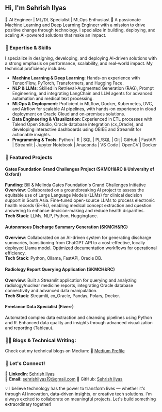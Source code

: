 ## Hi, I'm Sehrish Ilyas

🚀 AI Engineer | ML/DL Specialist | MLOps Enthusiast
🌟 A passionate Machine Learning and Deep Learning Engineer with a mission to drive positive change through technology. I specialize in building, deploying, and scaling AI-powered solutions that make an impact.

### 🧠 Expertise & Skills

I specialize in designing, developing, and deploying AI-driven solutions with a strong emphasis on performance, scalability, and real-world impact. My technical proficiency includes:

- **Machine Learning & Deep Learning**: Hands-on experience with TensorFlow, PyTorch, Transformers, and Hugging Face.
- **NLP & LLMs**: Skilled in Retrieval-Augmented Generation (RAG), Prompt Engineering, and integrating LangChain and LLM agents for advanced automation and medical text processing.
- **MLOps & Deployment**: Proficient in MLflow, Docker, Kubernetes, DVC, and Airflow for scalable AI pipelines, with hands-on experience in cloud deployment on Oracle Cloud and on-premises solutions.
- **Data Engineering & Visualization**: Experienced in ETL processes with Talend Open Studio, Oracle database integration (cx_Oracle), and developing interactive dashboards using OBIEE and Streamlit for actionable insights.
- **Programming & Tools**: Python | R | SQL | PL/SQL | Git | GitHub | FastAPI | Streamlit |  Jupyter Notebook | Anaconda | VS Code | OpenCV | Docker

### 🚀 Featured Projects

#### Gates Foundation Grand Challenges Project (SKMCH&RC & University of Oxford)
**Funding**: Bill & Melinda Gates Foundation's Grand Challenges Initiative  
**Overview**: Collaborated on a groundbreaking AI project to assess the equitable use of Large Language Models (LLMs) for clinical decision support in South Asia. Fine-tuned open-source LLMs to process electronic health records (EHRs), enabling medical concept extraction and question answering to enhance decision-making and reduce health disparities.  
**Tech Stack**: LLMs, NLP, Python, Huggingface.  

#### Autonomous Discharge Summary Generation (SKMCH&RC)
**Overview**: Collaborated on an AI-driven system for generating discharge summaries, transitioning from ChatGPT API to a cost-effective, locally deployed Llama model. Optimized documentation workflows for operational efficiency.  
**Tech Stack**: Python, Ollama, FastAPI, Oracle DB.  

#### Radiology Report Querying Application (SKMCH&RC)
**Overview**: Built a Streamlit application for querying and analyzing radiology/nuclear medicine reports, integrating Oracle database connectivity and advanced data manipulation.  
**Tech Stack**: Streamlit, cx_Oracle, Pandas, Polars, Docker.  

#### Freelance Data Specialist (Fiverr)

Automated complex data extraction and cleansing pipelines using Python and R.
Enhanced data quality and insights through advanced visualization and reporting (Tableau).

### ✍🏻 Blogs & Technical Writing:
Check out my technical blogs on Medium:
🔗 [Medium Profile](https://medium.com/@seriilyas)

### 🤝 Let's Connect!

💼 **LinkedIn**: [Sehrish Ilyas](https://www.linkedin.com/in/sehrish-ilyas/)  
📧 **Email**: sehrishilyas19@gmail.com 
📂 GitHub: [Sehrish Ilyas](https://github.com/SehrishIlyas)  

💡 I believe technology has the power to transform lives — whether it's through AI innovation, data-driven insights, or creative tech solutions. I'm always excited to collaborate on meaningful projects. Let's build something extraordinary together!

